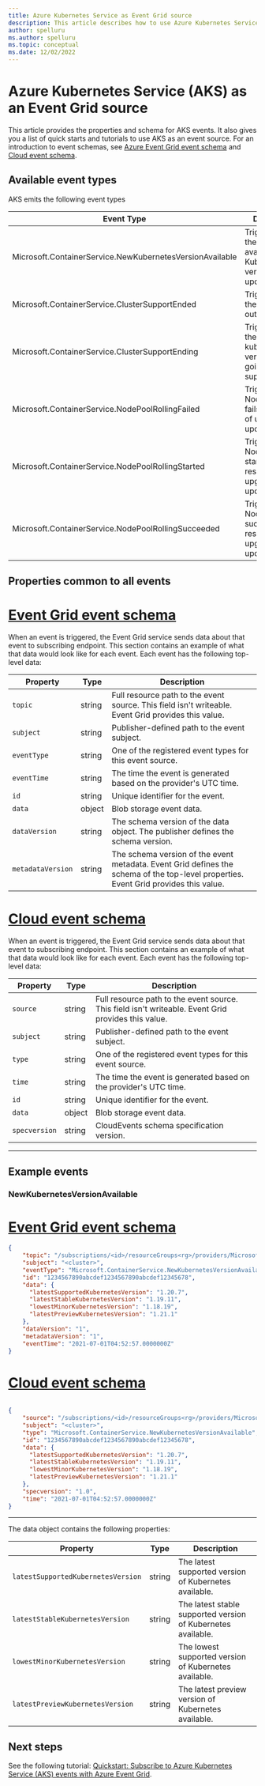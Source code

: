 ```yaml
---
title: Azure Kubernetes Service as Event Grid source
description: This article describes how to use Azure Kubernetes Service as an Event Grid event source. It provides the schema and links to tutorial and how-to articles. 
author: spelluru
ms.author: spelluru
ms.topic: conceptual
ms.date: 12/02/2022
---
```


# Azure Kubernetes Service (AKS) as an Event Grid source

This article provides the properties and schema for AKS events. It also gives you a list of quick starts and tutorials to use AKS as an event source. For an introduction to event schemas, see [Azure Event Grid event schema](event-schema.md) and [Cloud event schema](cloud-event-schema.md).

## Available event types

AKS emits the following event types

|    Event Type                                             |    Description                                                       |
|-----------------------------------------------------------|----------------------------------------------------------------------|
| Microsoft.ContainerService.NewKubernetesVersionAvailable  | Triggered when the list of available Kubernetes versions is updated. |
| Microsoft.ContainerService.ClusterSupportEnded  | Triggered when the cluster goes out of support |
| Microsoft.ContainerService.ClusterSupportEnding | Triggered when the clusters kubernetes version is soon going out of support |
| Microsoft.ContainerService.NodePoolRollingFailed  | Triggered when NodepoolRolling fails as a result of upgrade or update |
| Microsoft.ContainerService.NodePoolRollingStarted  | Triggered when NodepoolRolling started as a result of upgrade or an update |
| Microsoft.ContainerService.NodePoolRollingSucceeded| Triggered when NodepoolRolling succeeded as a result of upgrade or an update |
## Properties common to all events

# [Event Grid event schema](#tab/event-grid-event-schema)
When an event is triggered, the Event Grid service sends data about that event to subscribing endpoint.
This section contains an example of what that data would look like for each event. Each event has the following top-level data:

|     Property          |     Type     |     Description                                                                                                                                |
|-----------------------|--------------|------------------------------------------------------------------------------------------------------------------------------------------------|
|    `topic`              |    string    |    Full resource path to the event   source. This field isn't writeable. Event Grid provides this value.                                      |
|    `subject`            |    string    |    Publisher-defined path to the   event subject.                                                                                              |
|    `eventType`          |    string    |    One of the registered event   types for this event source.                                                                                  |
|    `eventTime`          |    string    |    The time the event is generated   based on the provider's UTC time.                                                                         |
|    `id`                 |    string    |    Unique identifier for the event.                                                                                                            |
|    `data`               |    object    |    Blob storage event data.                                                                                                                    |
|    `dataVersion`        |    string    |    The schema version of the data   object. The publisher defines the schema version.                                                          |
|    `metadataVersion`    |    string    |    The schema version of the event   metadata. Event Grid defines the schema of the top-level properties. Event   Grid provides this value.    |

# [Cloud event schema](#tab/cloud-event-schema)

When an event is triggered, the Event Grid service sends data about that event to subscribing endpoint.
This section contains an example of what that data would look like for each event. Each event has the following top-level data:

|     Property          |     Type     |     Description                                                                                                                                |
|-----------------------|--------------|------------------------------------------------------------------------------------------------------------------------------------------------|
|    `source`              |    string    |    Full resource path to the event   source. This field isn't writeable. Event Grid provides this value.                                      |
|    `subject`            |    string    |    Publisher-defined path to the   event subject.                                                                                              |
|    `type`          |    string    |    One of the registered event   types for this event source.                                                                                  |
|    `time`          |    string    |    The time the event is generated   based on the provider's UTC time.                                                                         |
|    `id`                 |    string    |    Unique identifier for the event.                                                                                                            |
|    `data`               |    object    |    Blob storage event data.                                                                                                                    |
| `specversion` | string | CloudEvents schema specification version. |

---

## Example events

### NewKubernetesVersionAvailable

# [Event Grid event schema](#tab/event-grid-event-schema)

```json
{
    "topic": "/subscriptions/<id>/resourceGroups<rg>/providers/Microsoft.ContainerService/managedClusters/<cluster>",
    "subject": "<cluster>",
    "eventType": "Microsoft.ContainerService.NewKubernetesVersionAvailable",
    "id": "1234567890abcdef1234567890abcdef12345678",
    "data": {
      "latestSupportedKubernetesVersion": "1.20.7",
      "latestStableKubernetesVersion": "1.19.11",
      "lowestMinorKubernetesVersion": "1.18.19",
      "latestPreviewKubernetesVersion": "1.21.1"
    },
    "dataVersion": "1",
    "metadataVersion": "1",
    "eventTime": "2021-07-01T04:52:57.0000000Z"
}
```
# [Cloud event schema](#tab/cloud-event-schema)

```json

{
    "source": "/subscriptions/<id>/resourceGroups<rg>/providers/Microsoft.ContainerService/managedClusters/<cluster>",
    "subject": "<cluster>",
    "type": "Microsoft.ContainerService.NewKubernetesVersionAvailable",
    "id": "1234567890abcdef1234567890abcdef12345678",
    "data": {
      "latestSupportedKubernetesVersion": "1.20.7",
      "latestStableKubernetesVersion": "1.19.11",
      "lowestMinorKubernetesVersion": "1.18.19",
      "latestPreviewKubernetesVersion": "1.21.1"
    },
    "specversion": "1.0",
    "time": "2021-07-01T04:52:57.0000000Z"
}
```

---

The data object contains the following properties:

|    Property                        | Type   | Description                                                  |
|------------------------------------|--------|--------------------------------------------------------------|
| `latestSupportedKubernetesVersion` | string | The latest supported version of Kubernetes available.        |
| `latestStableKubernetesVersion`    | string | The latest stable supported version of Kubernetes available. |
| `lowestMinorKubernetesVersion`     | string | The lowest supported version of Kubernetes available.        |
| `latestPreviewKubernetesVersion`   | string | The latest preview version of Kubernetes available.          |

## Next steps
See the following tutorial: [Quickstart: Subscribe to Azure Kubernetes Service (AKS) events with Azure Event Grid](../aks/quickstart-event-grid.md).
